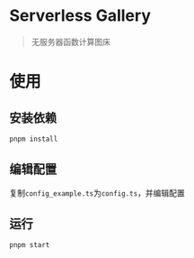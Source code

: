 <!--
 * @Author: flwfdd
 * @Date: 2024-09-01 23:32:15
 * @LastEditTime: 2024-09-02 22:03:54
 * @Description: _(:з」∠)_
-->
# Serverless Gallery
> 无服务器函数计算图床

# 使用

## 安装依赖
```bash
pnpm install
```

## 编辑配置
复制`config_example.ts`为`config.ts`，并编辑配置

## 运行
```bash
pnpm start
```

